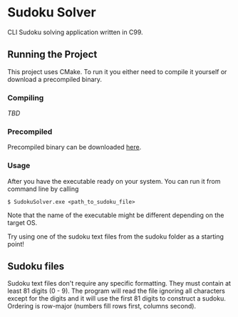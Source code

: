 # Sudoku Solver

CLI Sudoku solving application written in C99.

## Running the Project

This project uses CMake. To run it you either need to compile it yourself or download a precompiled binary.

### Compiling

*TBD*

### Precompiled

Precompiled binary can be downloaded [here](https://github.com/Reiqy/sudoku-solver/releases/).

### Usage

After you have the executable ready on your system. You can run it from command line by calling

    $ SudokuSolver.exe <path_to_sudoku_file>
    
Note that the name of the executable might be different depending on the target OS.

Try using one of the sudoku text files from the sudoku folder as a starting point!

## Sudoku files

Sudoku text files don't require any specific formatting. They must contain at least 81 digits (0 - 9). The program will read the file ignoring all characters except for the digits and it will use the first 81 digits to construct a sudoku. Ordering is row-major (numbers fill rows first, columns second).
